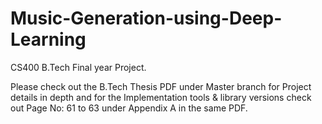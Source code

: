 # Music-Generation-using-Deep-Learning
CS400 B.Tech Final year Project.

Please check out the B.Tech Thesis PDF under Master branch for Project details in depth and for the Implementation tools & library versions check out Page No: 61 to 63 under Appendix A in the same PDF. 
